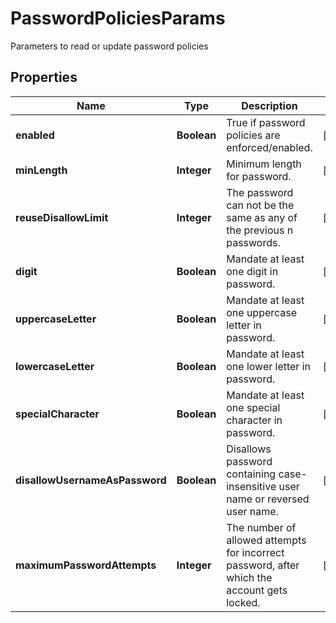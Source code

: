 

# PasswordPoliciesParams

Parameters to read or update password policies

## Properties

Name | Type | Description | Notes
------------ | ------------- | ------------- | -------------
**enabled** | **Boolean** | True if password policies are enforced/enabled. |  [optional]
**minLength** | **Integer** | Minimum length for password. |  [optional]
**reuseDisallowLimit** | **Integer** | The password can not be the same as any of the previous n passwords. |  [optional]
**digit** | **Boolean** | Mandate at least one digit in password. |  [optional]
**uppercaseLetter** | **Boolean** | Mandate at least one uppercase letter in password. |  [optional]
**lowercaseLetter** | **Boolean** | Mandate at least one lower letter in password. |  [optional]
**specialCharacter** | **Boolean** | Mandate at least one special character in password. |  [optional]
**disallowUsernameAsPassword** | **Boolean** | Disallows password containing case-insensitive user name or reversed user name. |  [optional]
**maximumPasswordAttempts** | **Integer** | The number of allowed attempts for incorrect password, after which the account gets locked. |  [optional]




